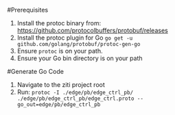 #Prerequisites

1) Install the protoc binary from: https://github.com/protocolbuffers/protobuf/releases
1) Install the protoc plugin for Go ```go get -u github.com/golang/protobuf/protoc-gen-go```
1) Ensure ```protoc``` is on your path.
1) Ensure your Go bin directory is on your path


#Generate Go Code
1) Navigate to the ziti project root
1) Run: ```protoc -I ./edge/pb/edge_ctrl_pb/ ./edge/pb/edge_ctrl_pb/edge_ctrl.proto --go_out=edge/pb/edge_ctrl_pb```
